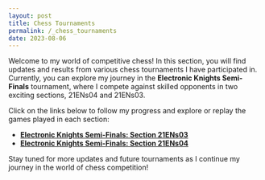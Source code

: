 ```yaml
---
layout: post
title: Chess Tournaments
permalink: /_chess_tournaments
date: 2023-08-06
---
```


Welcome to my world of competitive chess! In this section, you will find updates and results from various chess tournaments I have participated in. Currently, you can explore my journey in the **Electronic Knights Semi-Finals** tournament, where I compete against skilled opponents in two exciting sections, 21ENs04 and 21ENs03.

Click on the links below to follow my progress and explore or replay the games played in each section:

- [**Electronic Knights Semi-Finals: Section 21ENs03**](_chess_tournaments/2023-08-06-game_21ENs03.md)
- [**Electronic Knights Semi-Finals: Section 21ENs04**](_chess_tournaments/2023-08-06-game_21ENs04.md)

Stay tuned for more updates and future tournaments as I continue my journey in the world of chess competition!
